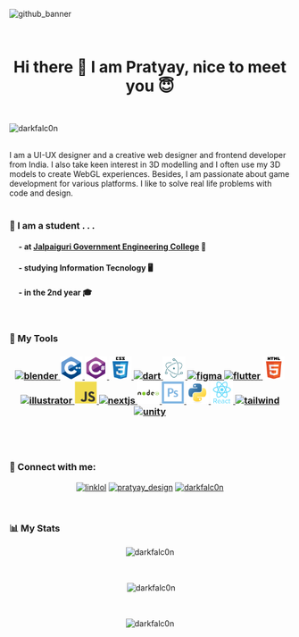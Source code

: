 ![github_banner](https://user-images.githubusercontent.com/59203815/156449330-00ecf9e4-276d-4f3e-905d-3317882899be.png)  

<br>
<h1 align="center">
  Hi there 👋 I am Pratyay, nice to meet you 😇
 </h1>
 <br>
 <p align="left"> <img src="https://komarev.com/ghpvc/?username=darkfalc0n&label=Profile%20views&color=ff8200&style=flat" alt="darkfalc0n" /> </p>
 
 <br>
  I am a UI-UX designer and a creative web designer and frontend developer from India. I also take keen interest in 3D modelling and I often use my 3D models to create WebGL experiences. Besides, I am passionate about game development for various platforms. I like to solve real life problems with code and design.
 
  <br>
  <br>
  
  ### 🧑  I am a student . . . 
  ####   &nbsp;&nbsp;&nbsp;&nbsp; - at [Jalpaiguri Government Engineering College](https://jgec.ac.in/) 🏫
  ####   &nbsp;&nbsp;&nbsp;&nbsp; - studying Information Tecnology 🖥️
  ####   &nbsp;&nbsp;&nbsp;&nbsp; - in the 2nd year 🎓
  
  <br>
<h3> 🔧  My Tools <h3>
  <p align="center">    
    <p align="center"> <a href="https://www.blender.org/" target="_blank" rel="noreferrer"> <img src="https://download.blender.org/branding/community/blender_community_badge_white.svg" alt="blender" width="40" height="40"/> </a> <a href="https://www.w3schools.com/cpp/" target="_blank" rel="noreferrer"> <img src="https://raw.githubusercontent.com/devicons/devicon/master/icons/cplusplus/cplusplus-original.svg" alt="cplusplus" width="40" height="40"/> </a> <a href="https://www.w3schools.com/cs/" target="_blank" rel="noreferrer"> <img src="https://raw.githubusercontent.com/devicons/devicon/master/icons/csharp/csharp-original.svg" alt="csharp" width="40" height="40"/> </a> <a href="https://www.w3schools.com/css/" target="_blank" rel="noreferrer"> <img src="https://raw.githubusercontent.com/devicons/devicon/master/icons/css3/css3-original-wordmark.svg" alt="css3" width="40" height="40"/> </a> <a href="https://dart.dev" target="_blank" rel="noreferrer"> <img src="https://www.vectorlogo.zone/logos/dartlang/dartlang-icon.svg" alt="dart" width="40" height="40"/> </a> <a href="https://www.electronjs.org" target="_blank" rel="noreferrer"> <img src="https://raw.githubusercontent.com/devicons/devicon/master/icons/electron/electron-original.svg" alt="electron" width="40" height="40"/> </a> <a href="https://www.figma.com/" target="_blank" rel="noreferrer"> <img src="https://www.vectorlogo.zone/logos/figma/figma-icon.svg" alt="figma" width="40" height="40"/> </a> <a href="https://flutter.dev" target="_blank" rel="noreferrer"> <img src="https://www.vectorlogo.zone/logos/flutterio/flutterio-icon.svg" alt="flutter" width="40" height="40"/> </a> <a href="https://www.w3.org/html/" target="_blank" rel="noreferrer"> <img src="https://raw.githubusercontent.com/devicons/devicon/master/icons/html5/html5-original-wordmark.svg" alt="html5" width="40" height="40"/> </a> <a href="https://www.adobe.com/in/products/illustrator.html" target="_blank" rel="noreferrer"> <img src="https://www.vectorlogo.zone/logos/adobe_illustrator/adobe_illustrator-icon.svg" alt="illustrator" width="40" height="40"/> </a> <a href="https://developer.mozilla.org/en-US/docs/Web/JavaScript" target="_blank" rel="noreferrer"> <img src="https://raw.githubusercontent.com/devicons/devicon/master/icons/javascript/javascript-original.svg" alt="javascript" width="40" height="40"/> </a> <a href="https://nextjs.org/" target="_blank" rel="noreferrer"> <img src="https://cdn.worldvectorlogo.com/logos/nextjs-2.svg" alt="nextjs" width="40" height="40"/> </a> <a href="https://nodejs.org" target="_blank" rel="noreferrer"> <img src="https://raw.githubusercontent.com/devicons/devicon/master/icons/nodejs/nodejs-original-wordmark.svg" alt="nodejs" width="40" height="40"/> </a> <a href="https://www.photoshop.com/en" target="_blank" rel="noreferrer"> <img src="https://raw.githubusercontent.com/devicons/devicon/master/icons/photoshop/photoshop-line.svg" alt="photoshop" width="40" height="40"/> </a> <a href="https://www.python.org" target="_blank" rel="noreferrer"> <img src="https://raw.githubusercontent.com/devicons/devicon/master/icons/python/python-original.svg" alt="python" width="40" height="40"/> </a> <a href="https://reactjs.org/" target="_blank" rel="noreferrer"> <img src="https://raw.githubusercontent.com/devicons/devicon/master/icons/react/react-original-wordmark.svg" alt="react" width="40" height="40"/> </a> <a href="https://tailwindcss.com/" target="_blank" rel="noreferrer"> <img src="https://www.vectorlogo.zone/logos/tailwindcss/tailwindcss-icon.svg" alt="tailwind" width="40" height="40"/> </a> <a href="https://unity.com/" target="_blank" rel="noreferrer"> <img src="https://www.vectorlogo.zone/logos/unity3d/unity3d-icon.svg" alt="unity" width="40" height="40"/> </a> </p>
  </p>
<br>
<br>
  
<h3 align="left">💬 Connect with me:</h3>
<p align="center">
<a href="https://linkedin.com/in/linklol" target="blank"><img align="center" src="https://raw.githubusercontent.com/rahuldkjain/github-profile-readme-generator/master/src/images/icons/Social/linked-in-alt.svg" alt="linklol" height="30" width="40" /></a>
<a href="https://instagram.com/pratyay_design" target="blank"><img align="center" src="https://raw.githubusercontent.com/rahuldkjain/github-profile-readme-generator/master/src/images/icons/Social/instagram.svg" alt="pratyay_design" height="30" width="40" /></a>
<a href="https://www.codechef.com/users/darkfalc0n" target="blank"><img align="center" src="https://cdn.jsdelivr.net/npm/simple-icons@3.1.0/icons/codechef.svg" alt="darkfalc0n" height="30" width="40" /></a>
</p>
  <br>
  <h3>📊 My Stats</h3>
  <p align="center"><img align="center" src="https://github-readme-stats.vercel.app/api/top-langs?username=darkfalc0n&show_icons=true&locale=en&layout=compact" alt="darkfalc0n" /></p>
  <br>
  <p align="center">&nbsp;<img align="center" src="https://github-readme-stats.vercel.app/api?username=darkfalc0n&show_icons=true&locale=en" alt="darkfalc0n" /></p>
  <br>
  <p align="center"><img align="center" src="https://github-readme-streak-stats.herokuapp.com/?user=darkfalc0n&" alt="darkfalc0n" /></p>

